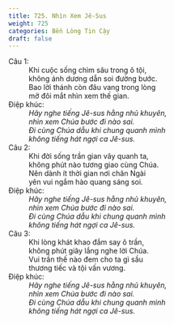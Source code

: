 ```yaml
---
title: 725. Nhìn Xem Jê-Sus
weight: 725
categories: Bền Lòng Tin Cậy
draft: false
---
```

<dl><dt>Câu 1:</dt><dd data-verse="1">Khi cuộc sống chìm sâu trong ô tội, <br/>không ánh dương dẫn soi đường bước. <br/>Bao lời thánh còn đâu vang trong lòng <br/>mở đôi mắt nhìn xem thế gian. </dd><dt>Điệp khúc:</dt><dd data-chorus="1"><em>Hãy nghe tiếng Jê-sus hằng nhủ khuyên, <br/>nhìn xem Chúa bước đi nào sai. <br/>Đi cùng Chúa dẫu khi chung quanh mình <br/>không tiếng hát ngợi ca Jê-sus. </em></dd><dt>Câu 2:</dt><dd data-verse="2">Khi đời sống trần gian vây quanh ta, <br/>không phút nào tương giao cùng Chúa. <br/>Nên dành ít thời gian nơi chân Ngài <br/>yên vui ngắm hào quang sáng soi. </dd><dt>Điệp khúc:</dt><dd data-chorus="1"><em>Hãy nghe tiếng Jê-sus hằng nhủ khuyên, <br/>nhìn xem Chúa bước đi nào sai. <br/>Đi cùng Chúa dẫu khi chung quanh mình <br/>không tiếng hát ngợi ca Jê-sus. </em></dd><dt>Câu 3:</dt><dd data-verse="3">Khi lòng khát khao đắm say ô trần, <br/>không phút giây lắng nghe lời Chúa. <br/>Vui trần thế nào đem cho ta gì sầu <br/>thương tiếc và tội vấn vương. </dd><dt>Điệp khúc:</dt><dd data-chorus="1"><em>Hãy nghe tiếng Jê-sus hằng nhủ khuyên, <br/>nhìn xem Chúa bước đi nào sai. <br/>Đi cùng Chúa dẫu khi chung quanh mình <br/>không tiếng hát ngợi ca Jê-sus. </em></dd></dl>